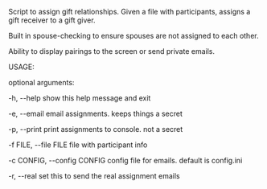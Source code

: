 Script to assign gift relationships. Given a file with participants, assigns a gift receiver to a gift giver.

Built in spouse-checking to ensure spouses are not assigned to each other.

Ability to display pairings to the screen or send private emails.

USAGE:

optional arguments:

  -h, --help            show this help message and exit

  -e, --email           email assignments. keeps things a secret

  -p, --print           print assignments to console. not a secret

  -f FILE, --file FILE  file with participant info

  -c CONFIG, --config CONFIG
                        config file for emails. default is config.ini

  -r, --real            set this to send the real assignment emails
